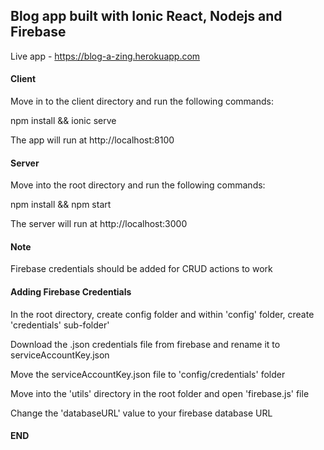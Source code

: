 ## Blog app built with Ionic React, Nodejs and Firebase ##

Live app - https://blog-a-zing.herokuapp.com


#### Client ####

Move in to the client directory and run the following commands:

npm install && ionic serve


The app will run at http://localhost:8100


#### Server ####

Move into the root directory and run the following commands:

npm install && npm start


The server will run at http://localhost:3000


#### Note ####

Firebase credentials should be added for CRUD actions to work


#### Adding Firebase Credentials ####

In the root directory, create config folder and within 'config' folder, create 'credentials' sub-folder'

Download the .json credentials file from firebase and rename it to serviceAccountKey.json

Move the serviceAccountKey.json file to 'config/credentials' folder

Move into the 'utils' directory in the root folder and open 'firebase.js' file

Change the 'databaseURL' value to your firebase database URL

#### END ####

